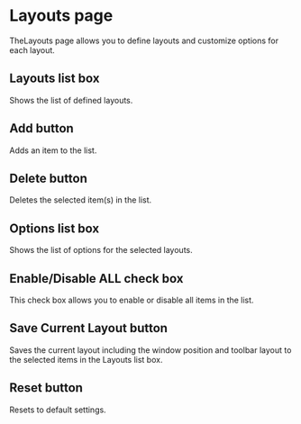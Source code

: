 # Layouts page

TheLayouts page allows you to define layouts and customize options for each layout.

## Layouts list box

Shows the list of defined layouts.

## Add button

Adds an item to the list.

## Delete button

Deletes the selected item(s) in the list.

## Options list box

Shows the list of options for the selected layouts.

## Enable/Disable ALL check box

This check box allows you to enable or disable all items in the list.

## Save Current Layout button

Saves the current layout including the window position and toolbar layout to the selected items in the Layouts list box.

## Reset button

Resets to default settings.

